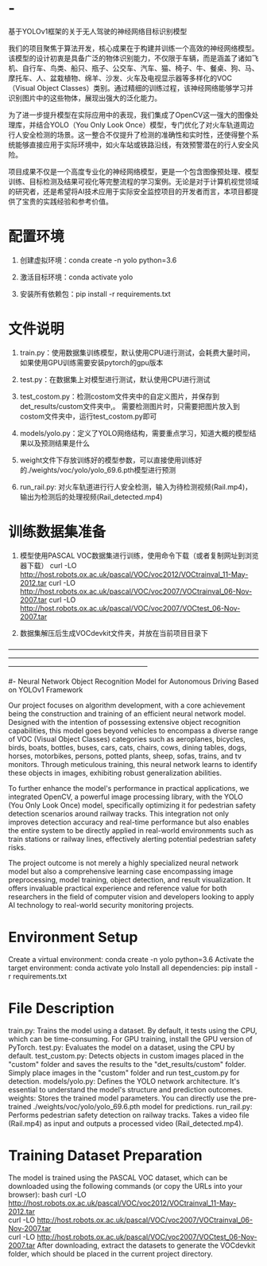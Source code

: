 # -
基于YOLOv1框架的关于无人驾驶的神经网络目标识别模型

我们的项目聚焦于算法开发，核心成果在于构建并训练一个高效的神经网络模型。该模型的设计初衷是具备广泛的物体识别能力，不仅限于车辆，而是涵盖了诸如飞机、自行车、鸟类、船只、瓶子、公交车、汽车、猫、椅子、牛、餐桌、狗、马、摩托车、人、盆栽植物、绵羊、沙发、火车及电视显示器等多样化的VOC（Visual Object Classes）类别。通过精细的训练过程，该神经网络能够学习并识别图片中的这些物体，展现出强大的泛化能力。

为了进一步提升模型在实际应用中的表现，我们集成了OpenCV这一强大的图像处理库，并结合YOLO（You Only Look Once）模型，专门优化了对火车轨道周边行人安全检测的场景。这一整合不仅提升了检测的准确性和实时性，还使得整个系统能够直接应用于实际环境中，如火车站或铁路沿线，有效预警潜在的行人安全风险。

项目成果不仅是一个高度专业化的神经网络模型，更是一个包含图像预处理、模型训练、目标检测及结果可视化等完整流程的学习案例。无论是对于计算机视觉领域的研究者，还是希望将AI技术应用于实际安全监控项目的开发者而言，本项目都提供了宝贵的实践经验和参考价值。

# 配置环境

1. 创建虚拟环境：conda create -n yolo python=3.6

2. 激活目标环境：conda activate yolo

3. 安装所有依赖包：pip install -r requirements.txt 

# 文件说明

1. train.py：使用数据集训练模型，默认使用CPU进行测试，会耗费大量时间，如果使用GPU训练需要安装pytorch的gpu版本

2. test.py：在数据集上对模型进行测试，默认使用CPU进行测试

3. test_costom.py：检测costom文件夹中的自定义图片，并保存到det_results/custom文件夹中,。
    需要检测图片时，只需要把图片放入到costom文件夹中，运行test_costom.py即可

4. models/yolo.py：定义了YOLO网络结构，需要重点学习，知道大概的模型结果以及预测结果是什么

5. weight文件下存放训练好的模型参数，可以直接使用训练好的./weights/voc/yolo/yolo_69.6.pth模型进行预测

6. run_rail.py: 对火车轨道进行行人安全检测，输入为待检测视频(Rail.mp4)，输出为检测后的处理视频(Rail_detected.mp4)


# 训练数据集准备

1. 模型使用PASCAL VOC数据集进行训练，使用命令下载（或者复制网址到浏览器下载）
    curl -LO http://host.robots.ox.ac.uk/pascal/VOC/voc2012/VOCtrainval_11-May-2012.tar
    curl -LO http://host.robots.ox.ac.uk/pascal/VOC/voc2007/VOCtrainval_06-Nov-2007.tar
    curl -LO http://host.robots.ox.ac.uk/pascal/VOC/voc2007/VOCtest_06-Nov-2007.tar

2. 数据集解压后生成VOCdevkit文件夹，并放在当前项目目录下
   
————————————————————————————————————————————————————————————————————————————————————————————

#-
   Neural Network Object Recognition Model for Autonomous Driving Based on YOLOv1 Framework
   
   Our project focuses on algorithm development, with a core achievement being the construction and training of an efficient neural network model. Designed with the intention of possessing extensive object recognition capabilities, this model goes beyond vehicles to encompass a diverse range of VOC (Visual Object Classes) categories such as aeroplanes, bicycles, birds, boats, bottles, buses, cars, cats, chairs, cows, dining tables, dogs, horses, motorbikes, persons, potted plants, sheep, sofas, trains, and tv monitors. Through meticulous training, this neural network learns to identify these objects in images, exhibiting robust generalization abilities.

   To further enhance the model's performance in practical applications, we integrated OpenCV, a powerful image processing library, with the YOLO (You Only Look Once) model, specifically optimizing it for pedestrian safety detection scenarios around railway tracks. This integration not only improves detection accuracy and real-time performance but also enables the entire system to be directly applied in real-world environments such as train stations or railway lines, effectively alerting potential pedestrian safety risks.

   The project outcome is not merely a highly specialized neural network model but also a comprehensive learning case encompassing image preprocessing, model training, object detection, and result visualization. It offers invaluable practical experience and reference value for both researchers in the field of computer vision and developers looking to apply AI technology to real-world security monitoring projects.

# Environment Setup
Create a virtual environment: conda create -n yolo python=3.6
Activate the target environment: conda activate yolo
Install all dependencies: pip install -r requirements.txt

# File Description
train.py: Trains the model using a dataset. By default, it tests using the CPU, which can be time-consuming. For GPU training, install the GPU version of PyTorch.
test.py: Evaluates the model on a dataset, using the CPU by default.
test_custom.py: Detects objects in custom images placed in the "custom" folder and saves the results to the "det_results/custom" folder. Simply place images in the "custom" folder and run test_custom.py for detection.
models/yolo.py: Defines the YOLO network architecture. It's essential to understand the model's structure and prediction outcomes.
weights: Stores the trained model parameters. You can directly use the pre-trained ./weights/voc/yolo/yolo_69.6.pth model for predictions.
run_rail.py: Performs pedestrian safety detection on railway tracks. Takes a video file (Rail.mp4) as input and outputs a processed video (Rail_detected.mp4).

# Training Dataset Preparation
The model is trained using the PASCAL VOC dataset, which can be downloaded using the following commands (or copy the URLs into your browser):
bash
curl -LO http://host.robots.ox.ac.uk/pascal/VOC/voc2012/VOCtrainval_11-May-2012.tar  
curl -LO http://host.robots.ox.ac.uk/pascal/VOC/voc2007/VOCtrainval_06-Nov-2007.tar  
curl -LO http://host.robots.ox.ac.uk/pascal/VOC/voc2007/VOCtest_06-Nov-2007.tar
After downloading, extract the datasets to generate the VOCdevkit folder, which should be placed in the current project directory.
